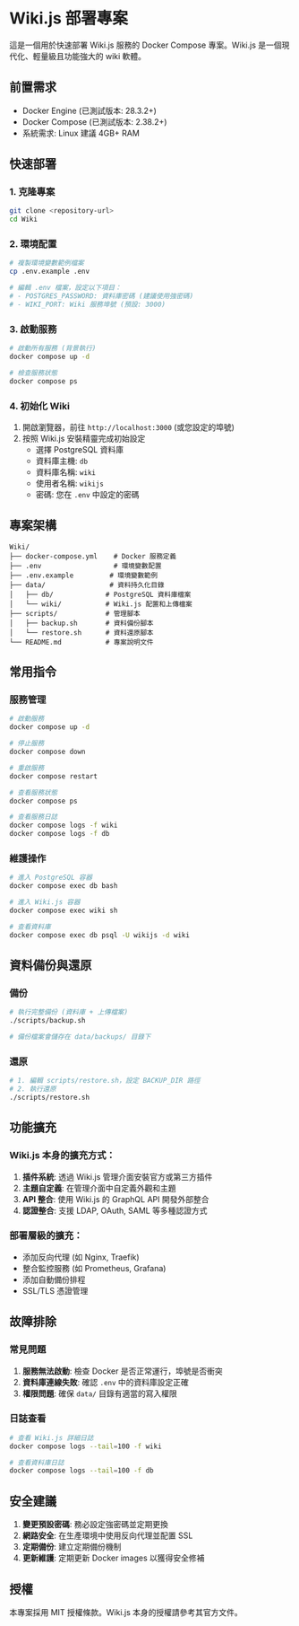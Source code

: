 # Wiki.js 部署專案

這是一個用於快速部署 Wiki.js 服務的 Docker Compose 專案。Wiki.js 是一個現代化、輕量級且功能強大的 wiki 軟體。

## 前置需求

- Docker Engine (已測試版本: 28.3.2+)
- Docker Compose (已測試版本: 2.38.2+)
- 系統需求: Linux 建議 4GB+ RAM

## 快速部署

### 1. 克隆專案
```bash
git clone <repository-url>
cd Wiki
```

### 2. 環境配置
```bash
# 複製環境變數範例檔案
cp .env.example .env

# 編輯 .env 檔案，設定以下項目：
# - POSTGRES_PASSWORD: 資料庫密碼 (建議使用強密碼)
# - WIKI_PORT: Wiki 服務埠號 (預設: 3000)
```

### 3. 啟動服務
```bash
# 啟動所有服務 (背景執行)
docker compose up -d

# 檢查服務狀態
docker compose ps
```

### 4. 初始化 Wiki
1. 開啟瀏覽器，前往 `http://localhost:3000` (或您設定的埠號)
2. 按照 Wiki.js 安裝精靈完成初始設定
   - 選擇 PostgreSQL 資料庫
   - 資料庫主機: `db`
   - 資料庫名稱: `wiki`
   - 使用者名稱: `wikijs`
   - 密碼: 您在 `.env` 中設定的密碼

## 專案架構

```
Wiki/
├── docker-compose.yml    # Docker 服務定義
├── .env                  # 環境變數配置
├── .env.example         # 環境變數範例
├── data/                # 資料持久化目錄
│   ├── db/             # PostgreSQL 資料庫檔案
│   └── wiki/           # Wiki.js 配置和上傳檔案
├── scripts/            # 管理腳本
│   ├── backup.sh       # 資料備份腳本
│   └── restore.sh      # 資料還原腳本
└── README.md           # 專案說明文件
```

## 常用指令

### 服務管理
```bash
# 啟動服務
docker compose up -d

# 停止服務
docker compose down

# 重啟服務
docker compose restart

# 查看服務狀態
docker compose ps

# 查看服務日誌
docker compose logs -f wiki
docker compose logs -f db
```

### 維護操作
```bash
# 進入 PostgreSQL 容器
docker compose exec db bash

# 進入 Wiki.js 容器
docker compose exec wiki sh

# 查看資料庫
docker compose exec db psql -U wikijs -d wiki
```

## 資料備份與還原

### 備份
```bash
# 執行完整備份 (資料庫 + 上傳檔案)
./scripts/backup.sh

# 備份檔案會儲存在 data/backups/ 目錄下
```

### 還原
```bash
# 1. 編輯 scripts/restore.sh，設定 BACKUP_DIR 路徑
# 2. 執行還原
./scripts/restore.sh
```

## 功能擴充

### Wiki.js 本身的擴充方式：
1. **插件系統**: 透過 Wiki.js 管理介面安裝官方或第三方插件
2. **主題自定義**: 在管理介面中自定義外觀和主題
3. **API 整合**: 使用 Wiki.js 的 GraphQL API 開發外部整合
4. **認證整合**: 支援 LDAP, OAuth, SAML 等多種認證方式

### 部署層級的擴充：
- 添加反向代理 (如 Nginx, Traefik)
- 整合監控服務 (如 Prometheus, Grafana)
- 添加自動備份排程
- SSL/TLS 憑證管理

## 故障排除

### 常見問題
1. **服務無法啟動**: 檢查 Docker 是否正常運行，埠號是否衝突
2. **資料庫連線失敗**: 確認 `.env` 中的資料庫設定正確
3. **權限問題**: 確保 `data/` 目錄有適當的寫入權限

### 日誌查看
```bash
# 查看 Wiki.js 詳細日誌
docker compose logs --tail=100 -f wiki

# 查看資料庫日誌
docker compose logs --tail=100 -f db
```

## 安全建議

1. **變更預設密碼**: 務必設定強密碼並定期更換
2. **網路安全**: 在生產環境中使用反向代理並配置 SSL
3. **定期備份**: 建立定期備份機制
4. **更新維護**: 定期更新 Docker images 以獲得安全修補

## 授權

本專案採用 MIT 授權條款。Wiki.js 本身的授權請參考其官方文件。
